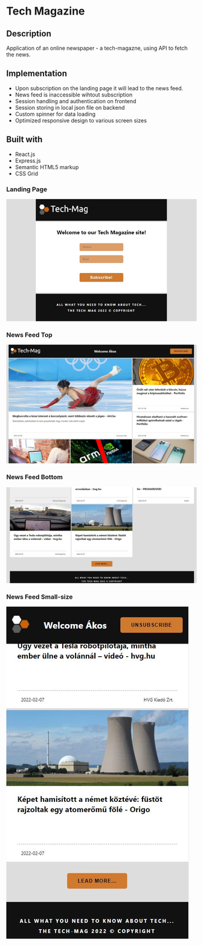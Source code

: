# Tech Magazine

## Description
Application of an online newspaper - a tech-magazne, using API to fetch the news.

## Implementation
- Upon subscription on the landing page it will lead to the news feed.
- News feed is inaccessible wihtout subscription
- Session handling and authentication on frontend
- Session storing in local json file on backend
- Custom spinner for data loading
- Optimized responsive design to various screen sizes

## Built with
- React.js
- Express.js
- Semantic HTML5 markup
- CSS Grid


### Landing Page
![tech-mag-react](https://github.com/tessoka/tech-mag-react/blob/006898ebe3ee561ff59dd52ff8c3de9c9b104b54/LandingPage.jpg)

### News Feed Top
![tech-mag-react](https://github.com/tessoka/tech-mag-react/blob/006898ebe3ee561ff59dd52ff8c3de9c9b104b54/NewsFeed.JPG)

### News Feed Bottom
![tech-mag-react](https://github.com/tessoka/tech-mag-react/blob/006898ebe3ee561ff59dd52ff8c3de9c9b104b54/NewsFeed2.jpg)

### News Feed Small-size
![tech-mag-react](https://github.com/tessoka/tech-mag-react/blob/006898ebe3ee561ff59dd52ff8c3de9c9b104b54/NewsFeedSmall.jpg)
